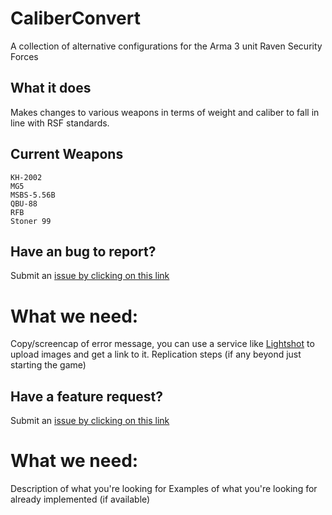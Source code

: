 # CaliberConvert
A collection of alternative configurations for the Arma 3 unit Raven Security Forces

## What it does
Makes changes to various weapons in terms of weight and caliber to fall in line with RSF standards. 

## Current Weapons
 	KH-2002
	MG5
	MSBS-5.56B
	QBU-88
	RFB
	Stoner 99
  
## Have an bug to report?
Submit an [issue by clicking on this link](https://github.com/SpartanD39/CaliberConvert/issues/new)
# What we need:
Copy/screencap of error message, you can use a service like [Lightshot](https://prnt.sc/) to upload images and get a link to it.
Replication steps (if any beyond just starting the game)

## Have a feature request?
Submit an [issue by clicking on this link](https://github.com/SpartanD39/CaliberConvert/issues/new)
# What we need:
Description of what you're looking for
Examples of what you're looking for already implemented (if available)
